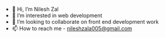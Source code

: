 - 👋 Hi, I’m Nilesh Zal
- 👀 I’m interested in web development
- 💞️ I’m looking to collaborate on front end development work
- 📫 How to reach me 
            - nileshzala005@gmail.com


<!---
nileshzala005/nileshzala005 is a ✨ special ✨ repository because its `README.md` (this file) appears on your GitHub profile.
You can click the Preview link to take a look at your changes.
--->
